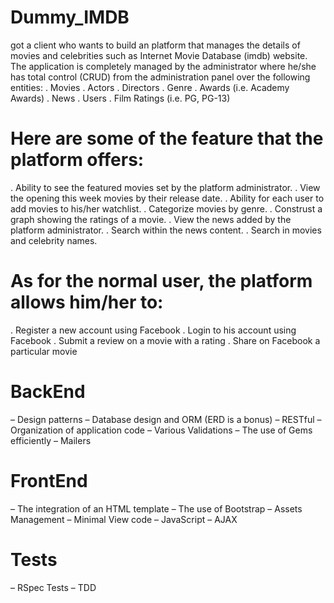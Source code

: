# Dummy_IMDB

got a client who wants to build an platform that manages the details of movies and
celebrities such as Internet Movie Database (imdb) website. The application is completely
managed by the administrator where he/she has total control (CRUD) from the administration
panel over the following entities:
. Movies
. Actors
. Directors
. Genre
. Awards (i.e. Academy Awards)
. News
. Users
. Film Ratings (i.e. PG, PG-13)

# Here are some of the feature that the platform offers:
. Ability to see the featured movies set by the platform administrator.
. View the opening this week movies by their release date.
. Ability for each user to add movies to his/her watchlist.
. Categorize movies by genre.
. Construst a graph showing the ratings of a movie.
. View the news added by the platform administrator.
. Search within the news content.
. Search in movies and celebrity names.
# As for the normal user, the platform allows him/her to:
. Register a new account using Facebook
. Login to his account using Facebook
. Submit a review on a movie with a rating
. Share on Facebook a particular movie

# BackEnd
– Design patterns
– Database design and ORM (ERD is a bonus)
– RESTful
– Organization of application code
– Various Validations
– The use of Gems efficiently
– Mailers
# FrontEnd
– The integration of an HTML template
– The use of Bootstrap
– Assets Management
– Minimal View code
– JavaScript
– AJAX
# Tests
– RSpec Tests
– TDD
